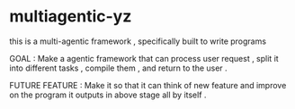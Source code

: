 # multiagentic-yz

this is a multi-agentic framework , specifically built to write programs 

GOAL : Make a agentic framework that can process user request , split it into different tasks , compile them , and return to the user .

FUTURE FEATURE : Make it so that it can think of new feature and improve on the program it outputs in above stage all by itself .
